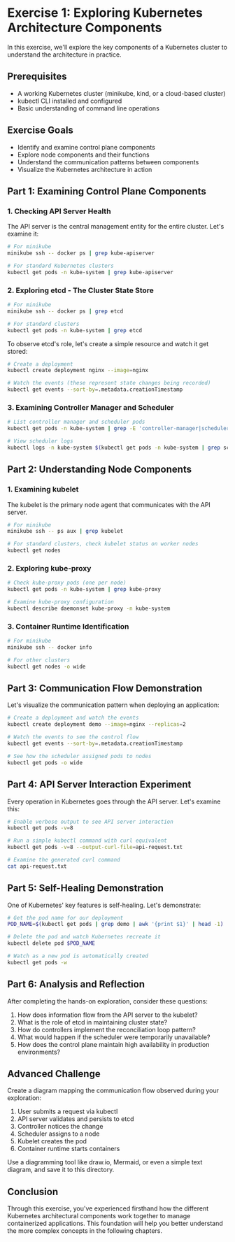 # Exercise 1: Exploring Kubernetes Architecture Components

In this exercise, we'll explore the key components of a Kubernetes cluster to understand the architecture in practice.

## Prerequisites

- A working Kubernetes cluster (minikube, kind, or a cloud-based cluster)
- kubectl CLI installed and configured
- Basic understanding of command line operations

## Exercise Goals

- Identify and examine control plane components
- Explore node components and their functions
- Understand the communication patterns between components
- Visualize the Kubernetes architecture in action

## Part 1: Examining Control Plane Components

### 1. Checking API Server Health

The API server is the central management entity for the entire cluster. Let's examine it:

```bash
# For minikube
minikube ssh -- docker ps | grep kube-apiserver

# For standard Kubernetes clusters
kubectl get pods -n kube-system | grep kube-apiserver
```

### 2. Exploring etcd - The Cluster State Store

```bash
# For minikube
minikube ssh -- docker ps | grep etcd

# For standard clusters
kubectl get pods -n kube-system | grep etcd
```

To observe etcd's role, let's create a simple resource and watch it get stored:

```bash
# Create a deployment
kubectl create deployment nginx --image=nginx

# Watch the events (these represent state changes being recorded)
kubectl get events --sort-by=.metadata.creationTimestamp
```

### 3. Examining Controller Manager and Scheduler

```bash
# List controller manager and scheduler pods
kubectl get pods -n kube-system | grep -E 'controller-manager|scheduler'

# View scheduler logs
kubectl logs -n kube-system $(kubectl get pods -n kube-system | grep scheduler | awk '{print $1}')
```

## Part 2: Understanding Node Components

### 1. Examining kubelet

The kubelet is the primary node agent that communicates with the API server.

```bash
# For minikube
minikube ssh -- ps aux | grep kubelet

# For standard clusters, check kubelet status on worker nodes
kubectl get nodes
```

### 2. Exploring kube-proxy

```bash
# Check kube-proxy pods (one per node)
kubectl get pods -n kube-system | grep kube-proxy

# Examine kube-proxy configuration
kubectl describe daemonset kube-proxy -n kube-system
```

### 3. Container Runtime Identification

```bash
# For minikube
minikube ssh -- docker info

# For other clusters
kubectl get nodes -o wide
```

## Part 3: Communication Flow Demonstration

Let's visualize the communication pattern when deploying an application:

```bash
# Create a deployment and watch the events
kubectl create deployment demo --image=nginx --replicas=2

# Watch the events to see the control flow
kubectl get events --sort-by=.metadata.creationTimestamp

# See how the scheduler assigned pods to nodes
kubectl get pods -o wide
```

## Part 4: API Server Interaction Experiment

Every operation in Kubernetes goes through the API server. Let's examine this:

```bash
# Enable verbose output to see API server interaction
kubectl get pods -v=8

# Run a simple kubectl command with curl equivalent
kubectl get pods -v=8 --output-curl-file=api-request.txt

# Examine the generated curl command
cat api-request.txt
```

## Part 5: Self-Healing Demonstration

One of Kubernetes' key features is self-healing. Let's demonstrate:

```bash
# Get the pod name for our deployment
POD_NAME=$(kubectl get pods | grep demo | awk '{print $1}' | head -1)

# Delete the pod and watch Kubernetes recreate it
kubectl delete pod $POD_NAME

# Watch as a new pod is automatically created
kubectl get pods -w
```

## Part 6: Analysis and Reflection

After completing the hands-on exploration, consider these questions:

1. How does information flow from the API server to the kubelet?
2. What is the role of etcd in maintaining cluster state?
3. How do controllers implement the reconciliation loop pattern?
4. What would happen if the scheduler were temporarily unavailable?
5. How does the control plane maintain high availability in production environments?

## Advanced Challenge

Create a diagram mapping the communication flow observed during your exploration:
1. User submits a request via kubectl
2. API server validates and persists to etcd
3. Controller notices the change
4. Scheduler assigns to a node
5. Kubelet creates the pod
6. Container runtime starts containers

Use a diagramming tool like draw.io, Mermaid, or even a simple text diagram, and save it to this directory.

## Conclusion

Through this exercise, you've experienced firsthand how the different Kubernetes architectural components work together to manage containerized applications. This foundation will help you better understand the more complex concepts in the following chapters.